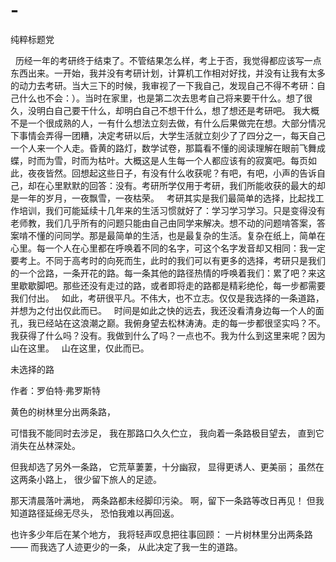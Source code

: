 # -
纯粹标题党

   历经一年的考研终于结束了。不管结果怎么样，考上于否，我觉得都应该写一点东西出来。一开始，我并没有考研计划，计算机工作相对好找，并没有让我有太多的动力去考研。当大三下的时候，我审视了一下我自己，发现自己不得不考研：自己什么也不会：）。当时在家里，也是第二次去思考自己将来要干什么。想了很久，没明白自己要干什么，却明白自己不想干什么，想了想还是考研吧。
   我大概不是一个很成熟的人，一有什么想法立刻去做，有什么后果做完在想。大部分情况下事情会弄得一团糟，决定考研以后，大学生活就立刻少了了四分之一，每天自己一个人来一个人走。昏黄的路灯，数学试卷，那篇看不懂的阅读理解在眼前飞舞成蝶，时而为雪，时而为枯叶。大概这是人生每一个人都应该有的寂寞吧。每页如此，夜夜皆然。回想起这些日子，有没有什么收获呢？有吧，有吧，小声的告诉自己，却在心里默默的回答：没有。考研所学仅用于考研，我们所能收获的最大的却是一年的岁月，一夜飘雪，一夜枯荣。
   考研其实是我们最简单的选择，比起找工作培训，我们可能延续十几年来的生活习惯就好了：学习学习学习。只是变得没有老师教，我们几乎所有的问题只能由自己由同学来解决。想不动的问题啃答案，答案啃不懂的问同学。那是最简单的生活，也是最复杂的生活。复杂在纸上，简单在心里。每一个人在心里都在呼唤着不同的名字，可这个名字发音却又相同：我一定要考上。不同于高考时的向死而生，此时的我们可以有更多的选择，考研只是我们的一个岔路，一条开花的路。每一条其他的路径热情的呼唤着我们：累了吧？来这里歇歇脚吧。那些还没有走过的路，或者即将走的路都是精彩绝伦，每一步都需要我们付出。
   如此，考研很平凡。不伟大，也不立志。仅仅是我选择的一条道路，并想为之付出仅此而已。
   时间是如此之快的远去，我还没看清身边每一个人的面孔，我已经站在这浪潮之巅。我俯身望去松林涛涛。走的每一步都很坚实吗？不。我获得了什么吗？没有。我做到什么了吗？一点也不。我为什么到这里来呢？因为山在这里。
   山在这里，仅此而已。







    
    
   未选择的路

作者：罗伯特·弗罗斯特 



黄色的树林里分出两条路， 

可惜我不能同时去涉足， 
我在那路口久久伫立， 
我向着一条路极目望去， 
直到它消失在丛林深处。 


但我却选了另外一条路， 
它荒草萋萋，十分幽寂， 
显得更诱人、更美丽； 
虽然在这两条小路上， 
很少留下旅人的足迹。

 
那天清晨落叶满地， 
两条路都未经脚印污染。 
啊，留下一条路等改日再见！ 
但我知道路径延绵无尽头， 
恐怕我难以再回返。

 
也许多少年后在某个地方， 
我将轻声叹息把往事回顾：
一片树林里分出两条路—— 
而我选了人迹更少的一条， 
从此决定了我一生的道路。
